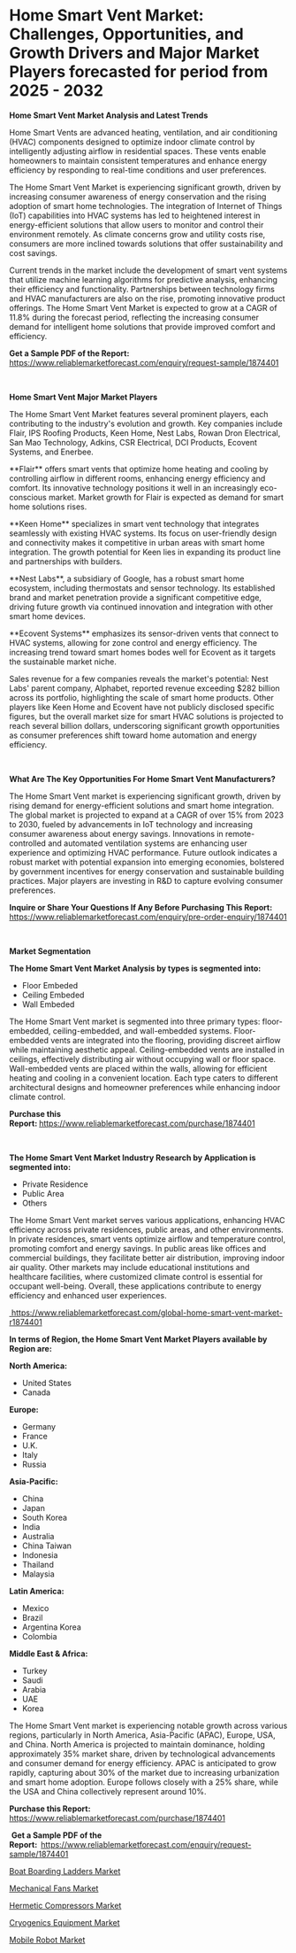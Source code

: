 <p><h1>Home Smart Vent Market: Challenges, Opportunities, and Growth Drivers and Major Market Players forecasted for period from 2025 - 2032</h1></p><p><strong>Home Smart Vent Market Analysis and Latest Trends</strong></p>
<p><p>Home Smart Vents are advanced heating, ventilation, and air conditioning (HVAC) components designed to optimize indoor climate control by intelligently adjusting airflow in residential spaces. These vents enable homeowners to maintain consistent temperatures and enhance energy efficiency by responding to real-time conditions and user preferences. </p><p>The Home Smart Vent Market is experiencing significant growth, driven by increasing consumer awareness of energy conservation and the rising adoption of smart home technologies. The integration of Internet of Things (IoT) capabilities into HVAC systems has led to heightened interest in energy-efficient solutions that allow users to monitor and control their environment remotely. As climate concerns grow and utility costs rise, consumers are more inclined towards solutions that offer sustainability and cost savings.</p><p>Current trends in the market include the development of smart vent systems that utilize machine learning algorithms for predictive analysis, enhancing their efficiency and functionality. Partnerships between technology firms and HVAC manufacturers are also on the rise, promoting innovative product offerings. The Home Smart Vent Market is expected to grow at a CAGR of 11.8% during the forecast period, reflecting the increasing consumer demand for intelligent home solutions that provide improved comfort and efficiency.</p></p>
<p><strong>Get a Sample PDF of the Report:&nbsp;</strong> <a href="https://www.reliablemarketforecast.com/enquiry/request-sample/1874401?utm_campaign=1102&utm_medium=2&utm_source=Github&utm_content=ia&utm_term=11042025&utm_id=home-smart-vent">https://www.reliablemarketforecast.com/enquiry/request-sample/1874401</a></p>
<p>&nbsp;</p>
<p><strong>Home Smart Vent Major Market Players</strong></p>
<p><p>The Home Smart Vent Market features several prominent players, each contributing to the industry's evolution and growth. Key companies include Flair, IPS Roofing Products, Keen Home, Nest Labs, Rowan Dron Electrical, San Mao Technology, Adkins, CSR Electrical, DCI Products, Ecovent Systems, and Enerbee.</p><p>**Flair** offers smart vents that optimize home heating and cooling by controlling airflow in different rooms, enhancing energy efficiency and comfort. Its innovative technology positions it well in an increasingly eco-conscious market. Market growth for Flair is expected as demand for smart home solutions rises.</p><p>**Keen Home** specializes in smart vent technology that integrates seamlessly with existing HVAC systems. Its focus on user-friendly design and connectivity makes it competitive in urban areas with smart home integration. The growth potential for Keen lies in expanding its product line and partnerships with builders.</p><p>**Nest Labs**, a subsidiary of Google, has a robust smart home ecosystem, including thermostats and sensor technology. Its established brand and market penetration provide a significant competitive edge, driving future growth via continued innovation and integration with other smart home devices.</p><p>**Ecovent Systems** emphasizes its sensor-driven vents that connect to HVAC systems, allowing for zone control and energy efficiency. The increasing trend toward smart homes bodes well for Ecovent as it targets the sustainable market niche.</p><p>Sales revenue for a few companies reveals the market's potential: Nest Labs' parent company, Alphabet, reported revenue exceeding $282 billion across its portfolio, highlighting the scale of smart home products. Other players like Keen Home and Ecovent have not publicly disclosed specific figures, but the overall market size for smart HVAC solutions is projected to reach several billion dollars, underscoring significant growth opportunities as consumer preferences shift toward home automation and energy efficiency.</p></p>
<p>&nbsp;</p>
<p><strong>What Are The Key Opportunities For Home Smart Vent Manufacturers?</strong></p>
<p><p>The Home Smart Vent market is experiencing significant growth, driven by rising demand for energy-efficient solutions and smart home integration. The global market is projected to expand at a CAGR of over 15% from 2023 to 2030, fueled by advancements in IoT technology and increasing consumer awareness about energy savings. Innovations in remote-controlled and automated ventilation systems are enhancing user experience and optimizing HVAC performance. Future outlook indicates a robust market with potential expansion into emerging economies, bolstered by government incentives for energy conservation and sustainable building practices. Major players are investing in R&D to capture evolving consumer preferences.</p></p>
<p><strong>Inquire or Share Your Questions If Any Before Purchasing This Report:</strong> <a href="https://www.reliablemarketforecast.com/enquiry/pre-order-enquiry/1874401?utm_campaign=1102&utm_medium=2&utm_source=Github&utm_content=ia&utm_term=11042025&utm_id=home-smart-vent">https://www.reliablemarketforecast.com/enquiry/pre-order-enquiry/1874401</a></p>
<p>&nbsp;</p>
<p><strong>Market Segmentation</strong></p>
<p><strong>The Home Smart Vent Market Analysis by types is segmented into:</strong></p>
<p><ul><li>Floor Embeded</li><li>Ceiling Embeded</li><li>Wall Embeded</li></ul></p>
<p><p>The Home Smart Vent market is segmented into three primary types: floor-embedded, ceiling-embedded, and wall-embedded systems. Floor-embedded vents are integrated into the flooring, providing discreet airflow while maintaining aesthetic appeal. Ceiling-embedded vents are installed in ceilings, effectively distributing air without occupying wall or floor space. Wall-embedded vents are placed within the walls, allowing for efficient heating and cooling in a convenient location. Each type caters to different architectural designs and homeowner preferences while enhancing indoor climate control.</p></p>
<p><strong>Purchase this Report:&nbsp;</strong><a href="https://www.reliablemarketforecast.com/purchase/1874401?utm_campaign=1102&utm_medium=2&utm_source=Github&utm_content=ia&utm_term=11042025&utm_id=home-smart-vent">https://www.reliablemarketforecast.com/purchase/1874401</a></p>
<p>&nbsp;</p>
<p><strong>The Home Smart Vent Market Industry Research by Application is segmented into:</strong></p>
<p><ul><li>Private Residence</li><li>Public Area</li><li>Others</li></ul></p>
<p><p>The Home Smart Vent market serves various applications, enhancing HVAC efficiency across private residences, public areas, and other environments. In private residences, smart vents optimize airflow and temperature control, promoting comfort and energy savings. In public areas like offices and commercial buildings, they facilitate better air distribution, improving indoor air quality. Other markets may include educational institutions and healthcare facilities, where customized climate control is essential for occupant well-being. Overall, these applications contribute to energy efficiency and enhanced user experiences.</p></p>
<p><a href="https://www.reliablemarketforecast.com/global-home-smart-vent-market-r1874401?utm_campaign=1102&utm_medium=2&utm_source=Github&utm_content=ia&utm_term=11042025&utm_id=home-smart-vent">&nbsp;https://www.reliablemarketforecast.com/global-home-smart-vent-market-r1874401</a></p>
<p><strong>In terms of Region, the Home Smart Vent Market Players available by Region are:</strong></p>
<p>
    <p> <strong> North America: </strong>
        <ul>
            <li>United States</li>
            <li>Canada</li>
        </ul>
        </p> 
    <p> <strong> Europe: </strong>
        <ul>
            <li>Germany</li>
            <li>France</li>
            <li>U.K.</li>
            <li>Italy</li>
            <li>Russia</li>
        </ul>
        </p> 
    <p> <strong> Asia-Pacific: </strong>
        <ul>
            <li>China</li>
            <li>Japan</li>
            <li>South Korea</li>
            <li>India</li>
            <li>Australia</li>
            <li>China Taiwan</li>
            <li>Indonesia</li>
            <li>Thailand</li>
            <li>Malaysia</li>
        </ul>
        </p> 
    <p> <strong> Latin America: </strong>
        <ul>
            <li>Mexico</li>
            <li>Brazil</li>
            <li>Argentina Korea</li>
            <li>Colombia</li>
        </ul>
        </p> 
    <p> <strong> Middle East & Africa: </strong>
        <ul>
            <li>Turkey</li>
            <li>Saudi</li>
            <li>Arabia</li>
            <li>UAE</li>
            <li>Korea</li>
        </ul>
    </p>
    </p>
<p><p>The Home Smart Vent market is experiencing notable growth across various regions, particularly in North America, Asia-Pacific (APAC), Europe, USA, and China. North America is projected to maintain dominance, holding approximately 35% market share, driven by technological advancements and consumer demand for energy efficiency. APAC is anticipated to grow rapidly, capturing about 30% of the market due to increasing urbanization and smart home adoption. Europe follows closely with a 25% share, while the USA and China collectively represent around 10%.</p></p>
<p><strong>Purchase this Report: </strong><a href="https://www.reliablemarketforecast.com/purchase/1874401?utm_campaign=1102&utm_medium=2&utm_source=Github&utm_content=ia&utm_term=11042025&utm_id=home-smart-vent">https://www.reliablemarketforecast.com/purchase/1874401</a></p>
<p>&nbsp;<strong>Get a Sample PDF of the Report:&nbsp;&nbsp;</strong><a href="https://www.reliablemarketforecast.com/enquiry/request-sample/1874401?utm_campaign=1102&utm_medium=2&utm_source=Github&utm_content=ia&utm_term=11042025&utm_id=home-smart-vent">https://www.reliablemarketforecast.com/enquiry/request-sample/1874401</a></p>
<p><strong></strong></p>
<p><p><a href="https://github.com/okornevonywx/Market-Research-Report-List-1/blob/main/boat-boarding-ladders-market.md?utm_campaign=1102&utm_medium=2&utm_source=Github&utm_content=ia&utm_term=11042025&utm_id=home-smart-vent">Boat Boarding Ladders Market</a></p><p><a href="https://github.com/hervedeidadw/Market-Research-Report-List-1/blob/main/mechanical-fans-market.md?utm_campaign=1102&utm_medium=2&utm_source=Github&utm_content=ia&utm_term=11042025&utm_id=home-smart-vent">Mechanical Fans Market</a></p><p><a href="https://github.com/elceryaneik/Market-Research-Report-List-1/blob/main/hermetic-compressors-market.md?utm_campaign=1102&utm_medium=2&utm_source=Github&utm_content=ia&utm_term=11042025&utm_id=home-smart-vent">Hermetic Compressors Market</a></p><p><a href="https://github.com/nwogudimouix/Market-Research-Report-List-1/blob/main/cryogenics-equipment-market.md?utm_campaign=1102&utm_medium=2&utm_source=Github&utm_content=ia&utm_term=11042025&utm_id=home-smart-vent">Cryogenics Equipment Market</a></p><p><a href="https://github.com/sukeldrage0g/Market-Research-Report-List-1/blob/main/mobile-robot-market.md?utm_campaign=1102&utm_medium=2&utm_source=Github&utm_content=ia&utm_term=11042025&utm_id=home-smart-vent">Mobile Robot Market</a></p></p>